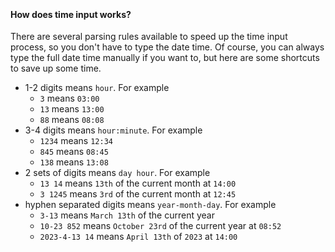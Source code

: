 ﻿‎

#### How does time input works?

There are several parsing rules available to speed up the time input process, so you don't have to type the date time.
Of course, you can always type the full date time manually if you want to, but here are some shortcuts to save up some
time.

- 1-2 digits means `hour`. For example
    - `3` means `03:00`
    - `13` means `13:00`
    - `88` means `08:08`
- 3-4 digits means `hour:minute`. For example
    - `1234` means `12:34`
    - `845` means `08:45`
    - `138` means `13:08`
- 2 sets of digits means `day hour`. For example
    - `13 14` means `13th` of the current month at `14:00`
    - `3 1245` means `3rd` of the current month at `12:45`
- hyphen separated digits means `year-month-day`. For example
    - `3-13` means `March 13th` of the current year
    - `10-23 852` means `October 23rd` of the current year at `08:52`
    - `2023-4-13 14` means `April 13th` of `2023` at `14:00`
